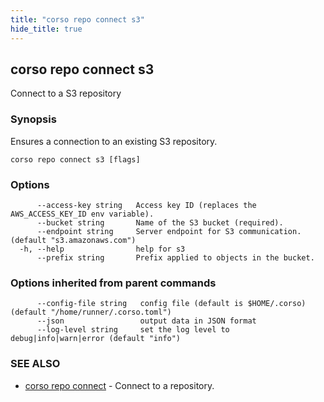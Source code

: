 ```yaml
---
title: "corso repo connect s3"
hide_title: true
---
```

## corso repo connect s3

Connect to a S3 repository

### Synopsis

Ensures a connection to an existing S3 repository.

```
corso repo connect s3 [flags]
```

### Options

```
      --access-key string   Access key ID (replaces the AWS_ACCESS_KEY_ID env variable).
      --bucket string       Name of the S3 bucket (required).
      --endpoint string     Server endpoint for S3 communication. (default "s3.amazonaws.com")
  -h, --help                help for s3
      --prefix string       Prefix applied to objects in the bucket.
```

### Options inherited from parent commands

```
      --config-file string   config file (default is $HOME/.corso) (default "/home/runner/.corso.toml")
      --json                 output data in JSON format
      --log-level string     set the log level to debug|info|warn|error (default "info")
```

### SEE ALSO

* [corso repo connect](corso_repo_connect.md)	 - Connect to a repository.

